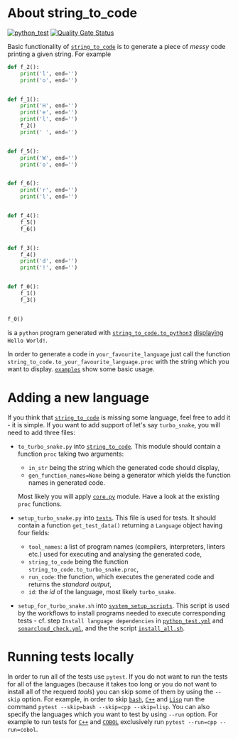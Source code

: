 # About string_to_code

[![python_test](https://github.com/vil02/string_to_code_proj/actions/workflows/python_test.yml/badge.svg)](https://github.com/vil02/string_to_code_proj/actions/workflows/python_test.yml)
[![Quality Gate Status](https://sonarcloud.io/api/project_badges/measure?project=vil02_string_to_code_proj&metric=alert_status)](https://sonarcloud.io/summary/new_code?id=vil02_string_to_code_proj)

Basic functionality of [`string_to_code`](./string_to_code) is to generate a piece of _messy_ code printing a given string.
For example
```python
def f_2():
    print('l', end='')
    print('o', end='')


def f_1():
    print('H', end='')
    print('e', end='')
    print('l', end='')
    f_2()
    print(' ', end='')


def f_5():
    print('W', end='')
    print('o', end='')


def f_6():
    print('r', end='')
    print('l', end='')


def f_4():
    f_5()
    f_6()


def f_3():
    f_4()
    print('d', end='')
    print('!', end='')


def f_0():
    f_1()
    f_3()


f_0()
```
is a `python` program generated with [`string_to_code.to_python3`](./string_to_code/to_python3.py) [displaying](https://www.online-python.com/gsGkE4myQa) `Hello World!`.


In order to generate a code in `your_favourite_language` just call the function `string_to_code.to_your_favourite_language.proc` with the string which you want to display. [`examples`](./examples) show some basic usage.

# Adding a new language

If you think that [`string_to_code`](./string_to_code) is missing some language, feel free to add it - it is simple.
If you want to add support of let's say `turbo_snake`, you will need to add three files:
- `to_turbo_snake.py` into [`string_to_code`](./string_to_code). This module should contain a function `proc` taking two arguments:
  - `in_str` being the string which the generated code should display,
  - `gen_function_names=None` being a generator which yields the function names in generated code.

  Most likely you will apply [`core.py`](./string_to_code/core.py) module. Have a look at the existing `proc` functions.
- `setup_turbo_snake.py` into [`tests`](./tests). This file is used for tests. It should contain a function `get_test_data()` returning a `Language` object having four fields:
  - `tool_names`: a list of program names (compilers, interpreters, linters etc.) used for executing and analysing the generated code,
  - `string_to_code` being the function `string_to_code.to_turbo_snake.proc`,
  - `run_code`: the function, which executes the generated code and returns the _standard output_,
  - `id`: the _id_ of the language, most likely `turbo_snake`.
- `setup_for_turbo_snake.sh` into [`system_setup_scripts`](./system_setup_scripts). This script is used by the workflows to install programs needed to execute corresponding tests - cf. step `Install language dependencies` in [`python_test.yml`](./.github/workflows/python_test.yml) and [`sonarcloud_check.yml`](./.github/workflows/sonarcloud_check.yml), and the the script [`install_all.sh`](./system_setup_scripts/install_all.sh).

# Running tests locally

In order to run all of the tests use `pytest`.
If you do not want to run the tests for all of the languages (because it takes too long or you do not want to install all of the requerd _tools_) you can skip some of them by using the `--skip` option.
For example, in order to skip [`bash`](./string_to_code/to_bash.py), [`C++`](./string_to_code/to_cpp.py) and [`Lisp`](./string_to_code/to_lisp.py) run the command
```pytest --skip=bash --skip=cpp --skip=lisp```.
You can also specify the languages which you want to test by using `--run` option.
For example to run tests for [`C++`](./string_to_code/to_cpp.py) and [`COBOL`](./string_to_code/to_cobol.py) exclusively run
```pytest --run=cpp --run=cobol```.
